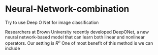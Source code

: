 # Neural-Network-combination
Try to use Deep O Net for image classification

Researchers at Brown University recently developed DeepONet, a new neural network-based model that can learn both linear and nonlinear operators. Our setting is $R^n$ One of most benefit of this method is we can include 
